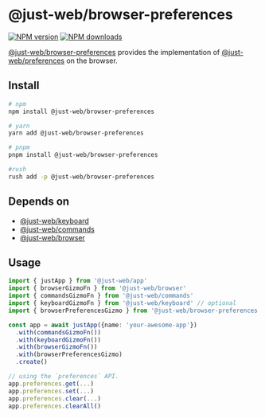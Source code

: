 # @just-web/browser-preferences

[![NPM version][npm-image]][npm-url]
[![NPM downloads][downloads-image]][downloads-url]

[@just-web/browser-preferences] provides the implementation of [@just-web/preferences] on the browser.

## Install

```sh
# npm
npm install @just-web/browser-preferences

# yarn
yarn add @just-web/browser-preferences

# pnpm
pnpm install @just-web/browser-preferences

#rush
rush add -p @just-web/browser-preferences
```

## Depends on

- [@just-web/keyboard]
- [@just-web/commands]
- [@just-web/browser]

## Usage

```ts
import { justApp } from '@just-web/app'
import { browserGizmoFn } from '@just-web/browser'
import { commandsGizmoFn } from '@just-web/commands'
import { keyboardGizmoFn } from '@just-web/keyboard' // optional
import { browserPreferencesGizmo } from '@just-web/browser-preferences'

const app = await justApp({name: 'your-awesome-app'})
  .with(commandsGizmoFn())
  .with(keyboardGizmoFn())
  .with(browserGizmoFn())
  .with(browserPreferencesGizmo)
  .create()

// using the `preferences` API.
app.preferences.get(...)
app.preferences.set(...)
app.preferences.clear(...)
app.preferences.clearAll()
```

[@just-web/browser-preferences]: https://github.com/justland/just-web/tree/main/plugins/browser-preferences
[@just-web/browser]: https://github.com/justland/just-web/tree/main/plugins/browser
[@just-web/commands]: https://github.com/justland/just-web/tree/main/plugins/commands
[@just-web/keyboard]: https://github.com/justland/just-web/tree/main/plugins/keyboard
[@just-web/preferences]: https://github.com/justland/just-web/tree/main/plugins/preferences
[downloads-image]: https://img.shields.io/npm/dm/@just-web/browser-preferences.svg?style=flat
[downloads-url]: https://npmjs.org/package/@just-web/browser-preferences
[npm-image]: https://img.shields.io/npm/v/@just-web/browser-preferences.svg?style=flat
[npm-url]: https://npmjs.org/package/@just-web/browser-preferences
